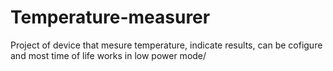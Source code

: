 # Temperature-measurer
Project of device that mesure temperature, indicate results, can be cofigure and most time of life works in low power mode/
